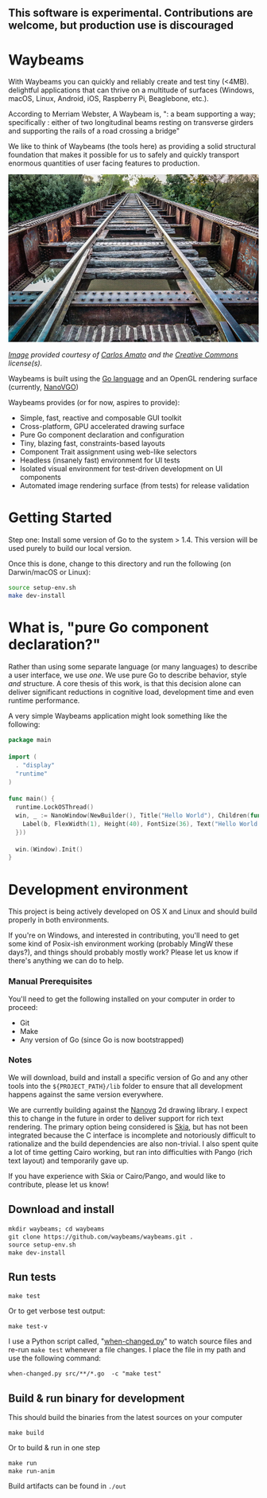 
## This software is experimental. Contributions are welcome, but production use is discouraged

# Waybeams

With Waybeams you can quickly and reliably create and test tiny (<4MB). delightful applications that can thrive on a multitude of surfaces (Windows, macOS, Linux, Android, iOS, Raspberry Pi, Beaglebone, etc.).

According to Merriam Webster, A Waybeam is, ": a beam supporting a way; specifically : either of two longitudinal beams resting on transverse girders and supporting the rails of a road crossing a bridge"

We like to think of Waybeams (the tools here) as providing a solid structural foundation that makes it possible for us to safely and quickly transport enormous quantities of user facing features to production.

![Waybeams Image](media/waybeams-home.jpg)

_[Image](https://www.flickr.com/photos/charlyamato/13417543435/) provided courtesy of [Carlos Amato](https://www.flickr.com/photos/charlyamato/) and the [Creative Commons](https://creativecommons.org/licenses/by-nc-nd/2.0/) license(s)._

Waybeams is built using the [Go language](https://golang.org/) and an OpenGL rendering surface (currently, [NanoVGO](https://github.com/shibukawa/nanovgo))

Waybeams provides (or for now, aspires to provide):
* Simple, fast, reactive and composable GUI toolkit
* Cross-platform, GPU accelerated drawing surface
* Pure Go component declaration and configuration
* Tiny, blazing fast, constraints-based layouts
* Component Trait assignment using web-like selectors
* Headless (insanely fast) environment for UI tests
* Isolated visual environment for test-driven development on UI components
* Automated image rendering surface (from tests) for release validation

# Getting Started

Step one: Install some version of Go to the system > 1.4. This version will be used purely to build our local version.

Once this is done, change to this directory and run the following (on Darwin/macOS or Linux):

```bash
source setup-env.sh
make dev-install
```

# What is, "pure Go component declaration?"
Rather than using some separate language (or many languages) to describe a user interface, we use _one_. We use pure Go to describe behavior, style _and_ structure. A core thesis of this work, is that this decision alone can deliver significant reductions in cognitive load, development time and even runtime performance.

A very simple Waybeams application might look something like the following:
```go
package main

import (
  . "display"
  "runtime"
)

func main() {
  runtime.LockOSThread()
  win, _ := NanoWindow(NewBuilder(), Title("Hello World"), Children(func(b Builder) {
    Label(b, FlexWidth(1), Height(40), FontSize(36), Text("Hello World!"))
  }))

  win.(Window).Init()
}
```

# Development environment
This project is being actively developed on OS X and Linux and should build properly in both environments.

If you're on Windows, and interested in contributing, you'll need to get some kind of Posix-ish environment working (probably MingW these days?), and things should probably mostly work? Please let us know if there's anything we can do to help.

### Manual Prerequisites
You'll need to get the following installed on your computer in order to proceed:
* Git
* Make
* Any version of Go (since Go is now bootstrapped)

### Notes
We will download, build and install a specific version of Go and any other tools into the `${PROJECT_PATH}/lib` folder to ensure that all development happens against the same version everywhere.

We are currently building against the [Nanovg](https://github.com/memononen/nanovg) 2d drawing library. I expect this to change in the future in order to deliver  support for rich text rendering. The primary option being considered is [Skia](https://skia.org/), but has not been integrated because the C interface is incomplete and notoriously difficult to rationalize and the build dependencies are also non-trivial. I also spent quite a lot of time getting Cairo working, but ran into difficulties with Pango (rich text layout) and temporarily gave up.

If you have experience with Skia or Cairo/Pango, and would like to contribute, please let us know!

## Download and install
```
mkdir waybeams; cd waybeams
git clone https://github.com/waybeams/waybeams.git .
source setup-env.sh
make dev-install
```

## Run tests
```
make test
```
Or to get verbose test output:
```
make test-v
```

I use a Python script called, "[when-changed.py](https://github.com/joh/when-changed)" to watch source files and re-run `make test` whenever a file changes. I place the file in my path and use the following command:
```
when-changed.py src/**/*.go  -c "make test"
```

## Build & run binary for development
This should build the binaries from the latest sources on your computer
```
make build
```
Or to build & run in one step
```
make run
make run-anim
```
Build artifacts can be found in `./out`
